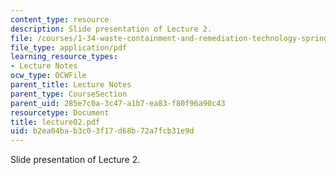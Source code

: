 ```yaml
---
content_type: resource
description: Slide presentation of Lecture 2.
file: /courses/1-34-waste-containment-and-remediation-technology-spring-2004/b2ea04bab3c03f17d68b72a7fcb31e9d_lecture02.pdf
file_type: application/pdf
learning_resource_types:
- Lecture Notes
ocw_type: OCWFile
parent_title: Lecture Notes
parent_type: CourseSection
parent_uid: 285e7c0a-3c47-a1b7-ea83-f80f96a90c43
resourcetype: Document
title: lecture02.pdf
uid: b2ea04ba-b3c0-3f17-d68b-72a7fcb31e9d
---
```

Slide presentation of Lecture 2.

